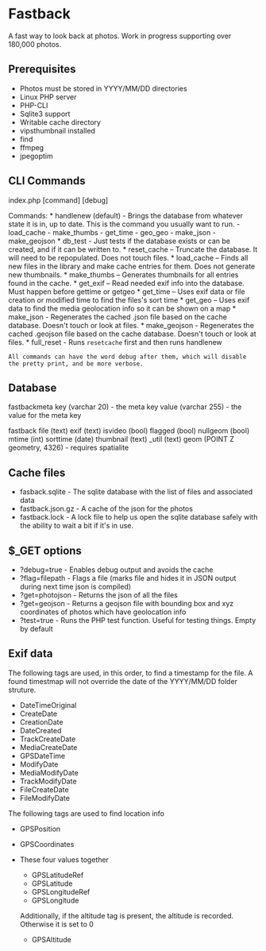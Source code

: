 Fastback
========

A fast way to look back at photos. Work in progress supporting over 180,000 photos.

Prerequisites
-------------

* Photos must be stored in YYYY/MM/DD directories
* Linux PHP server
* PHP-CLI
* Sqlite3 support
* Writable cache directory
* vipsthumbnail installed
* find
* ffmpeg
* jpegoptim

CLI Commands
--------
index.php [command] [debug]

Commands:
	* handlenew (default) - Brings the database from whatever state it is in, up to date. This is the command you usually want to run.
		- load_cache
		- make_thumbs
		- get_time
		- geo_geo
		- make_json
		- make_geojson
	* db_test - Just tests if the database exists or can be created, and if it can be written to.
	* reset_cache – Truncate the database. It will need to be repopulated. Does not touch files.
	* load_cache – Finds all new files in the library and make cache entries for them. Does not generate new thumbnails.
	* make_thumbs – Generates thumbnails for all entries found in the cache.
	* get_exif – Read needed exif info into the database. Must happen before gettime or getgeo
	* get_time – Uses exif data or file creation or modified time to find the files's sort time
	* get_geo – Uses exif data to find the media geolocation info so it can be shown on a map
	* make_json - Regenerates the cached .json file based on the cache database. Doesn't touch or look at files.
	* make_geojson - Regenerates the cached .geojson file based on the cache database. Doesn't touch or look at files.
	* full_reset - Runs `resetcache` first and then runs handlenew
	
	All commands can have the word debug after them, which will disable the pretty print, and be more verbose.


Database 
--------

fastbackmeta
	key (varchar 20) - the meta key
	value (varchar 255) - the value for the meta key

fastback
	file (text)
	exif (text)
	isvideo (bool)
	flagged (bool)
	nullgeom (bool)
	mtime (int)
	sorttime (date)
	thumbnail (text)
	_util (text)
	geom (POINT Z geometry, 4326) - requires spatialite


Cache files
-----------
* fasback.sqlite - The sqlite database with the list of files and associated data
* fastback.json.gz - A cache of the json for the photos
* fastback.lock - A lock file to help us open the sqlite database safely with the ability to wait a bit if it's in use.


$_GET options
-------------

* ?debug=true - Enables debug output and avoids the cache
* ?flag=filepath - Flags a file (marks file and hides it in JSON output during next time json is compiled)
* ?get=photojson - Returns the json of all the files
* ?get=geojson - Returns a geojson file with bounding box and xyz coordinates of photos which have geolocation info
* ?test=true  - Runs the PHP test function. Useful for testing things. Empty by default

Exif data
---------

The following tags are used, in this order, to find a timestamp for the file. A found timestmap will not override the date of the YYYY/MM/DD folder struture.
 - DateTimeOriginal
 - CreateDate
 - CreationDate
 - DateCreated
 - TrackCreateDate
 - MediaCreateDate
 - GPSDateTime
 - ModifyDate
 - MediaModifyDate
 - TrackModifyDate
 - FileCreateDate
 - FileModifyDate

The following tags are used to find location info

 - GPSPosition
 - GPSCoordinates
 - These four values together
 	+ GPSLatitudeRef
 	+ GPSLatitude
 	+ GPSLongitudeRef
 	+ GPSLongitude
 
 	Additionally, if the altitude tag is present, the altitude is recorded. Otherwise it is set to 0
 	+ GPSAltitude

